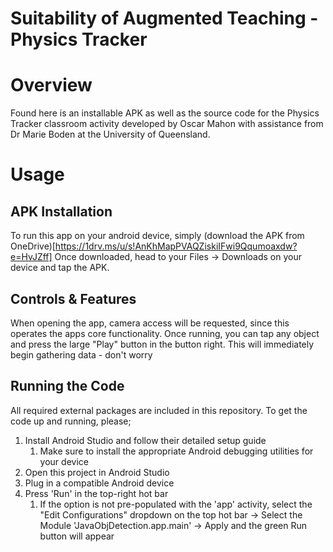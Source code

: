 # Suitability of Augmented Teaching - Physics Tracker
# Overview
Found here is an installable APK as well as the source code for the 
Physics Tracker classroom activity developed by Oscar Mahon 
with assistance from Dr Marie Boden at the University of Queensland.

# Usage
## APK Installation
To run this app on your android device, simply (download the APK from OneDrive)[https://1drv.ms/u/s!AnKhMapPVAQZiskiIFwi9Qqumoaxdw?e=HvJZff] 
Once downloaded, head to your Files -> Downloads on your device and tap the APK.

## Controls & Features
When opening the app, camera access will be requested, since this operates the apps 
core functionality.
Once running, you can tap any object and press the large "Play" button in the button right.
This will immediately begin gathering data - don't worry

## Running the Code
All required external packages are included in this repository.
To get the code up and running, please;
1. Install Android Studio and follow their detailed setup guide
   1. Make sure to install the appropriate Android debugging utilities for your device
2. Open this project in Android Studio
3. Plug in a compatible Android device
4. Press 'Run' in the top-right hot bar
   1. If the option is not pre-populated with the 'app' activity, select the "Edit Configurations" dropdown on the top hot bar -> Select the Module 'JavaObjDetection.app.main' -> Apply and the green Run button will appear
